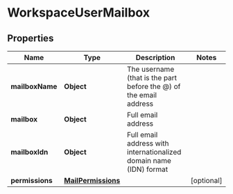

# WorkspaceUserMailbox


## Properties

| Name | Type | Description | Notes |
|------------ | ------------- | ------------- | -------------|
|**mailboxName** | **Object** | The username (that is the part before the @) of the email address   |  |
|**mailbox** | **Object** | Full email address   |  |
|**mailboxIdn** | **Object** | Full email address with internationalized domain name (IDN) format   |  |
|**permissions** | [**MailPermissions**](MailPermissions.md) |  |  [optional] |



